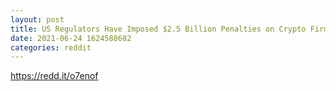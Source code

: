 ```yaml
--- 
layout: post 
title: US Regulators Have Imposed $2.5 Billion Penalties on Crypto Firms and Individuals 
date: 2021-06-24 1624588682 
categories: reddit 
--- 
```

https://redd.it/o7enof